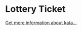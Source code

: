 Lottery Ticket
=
[Get more information about kata...](https://www.codewars.com//kata/57f625992f4d53c24200070e)